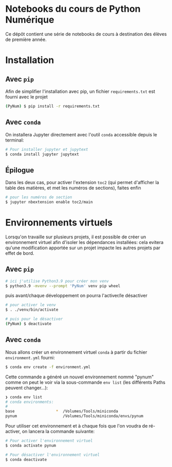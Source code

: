 # Notebooks du cours de Python Numérique

Ce dépôt contient une série de notebooks de cours à destination des élèves de première année.

# Installation

## Avec `pip`

Afin de simplifier l'installation avec pip, un fichier `requirements.txt` est fourni avec le projet

```bash
(PyNum) $ pip install -r requirements.txt
```

## Avec `conda` 

On installera Jupyter directement avec l'outil `conda` accessible depuis le terminal:

```bash
# Pour installer jupyter et jupytext
$ conda install jupyter jupytext
```

## Épilogue

Dans les deux cas, pour activer l'extension `toc2` (qui permet
d'afficher la table des matières, et met les numéros de sections),
faites enfin

```bash
# pour les numéros de section
$ jupyter nbextension enable toc2/main
```

# Environnements virtuels

Lorsqu'on travaille sur plusieurs projets, il est possible de créer un environnement virtuel afin d'isoler les dépendances installées: cela evitera qu'une modification apportée sur un projet impacte les autres projets par effet de bord.

## Avec `pip`

```bash
# ici j'utilise Python3.9 pour créer mon venv
$ python3.9 -mvenv --prompt 'PyNum' venv pip wheel
```

puis avant/chaque développement on pourra l'activer/le désactiver

```bash
# pour activer le venv
$ . ./venv/bin/activate

# puis pour le désactiver
(PyNum) $ deactivate
```

## Avec `conda`

Nous allons créer un environnement virtuel `conda` à partir du fichier `environment.yml` fourni:

```bash
$ conda env create -f environment.yml
```

Cette commande a généré un nouvel environnement nommé "pynum" comme on peut le voir via la sous-commande `env list` (les différents Paths peuvent changer...):

```bash
❯ conda env list
# conda environments:
#
base                  *  /Volumes/Tools/miniconda
pynum                    /Volumes/Tools/miniconda/envs/pynum
```

Pour utiliser cet environnement et à chaque fois que l'on voudra de ré-activer, on lancera la commande suivante:

```bash
# Pour activer l'environnement virtuel
$ conda activate pynum

# Pour désactiver l'environnement virtuel
$ conda deactivate
```

